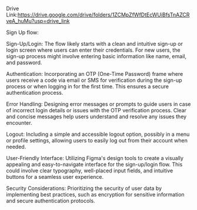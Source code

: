 Drive Link:https://drive.google.com/drive/folders/1ZCMpZfWfDtEcWUiBfsTnAZCRveA_huMu?usp=drive_link

Sign Up flow:

Sign-Up/Login: The flow likely starts with a clean and intuitive sign-up or login screen where users can enter their credentials. For new users, the sign-up process might involve entering basic information like name, email, and password.

Authentication: Incorporating an OTP (One-Time Password) frame where users receive a code via email or SMS for verification during the sign-up process or when logging in for the first time. This ensures a secure authentication process.

Error Handling: Designing error messages or prompts to guide users in case of incorrect login details or issues with the OTP verification process. Clear and concise messages help users understand and resolve any issues they encounter.

Logout: Including a simple and accessible logout option, possibly in a menu or profile settings, allowing users to easily log out from their account when needed.

User-Friendly Interface: Utilizing Figma's design tools to create a visually appealing and easy-to-navigate interface for the sign-up/login flow. This could involve clear typography, well-placed input fields, and intuitive buttons for a seamless user experience.

Security Considerations: Prioritizing the security of user data by implementing best practices, such as encryption for sensitive information and secure authentication protocols.

